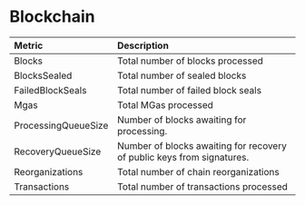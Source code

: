 # Blockchain

| Metric | Description |
| :--- | :--- |
| Blocks | Total number of blocks processed |
| BlocksSealed | Total number of sealed blocks |
| FailedBlockSeals | Total number of failed block seals |
| Mgas | Total MGas processed |
| ProcessingQueueSize | Number of blocks awaiting for processing. |
| RecoveryQueueSize | Number of blocks awaiting for recovery of public keys from signatures. |
| Reorganizations | Total number of chain reorganizations |
| Transactions | Total number of transactions processed |
